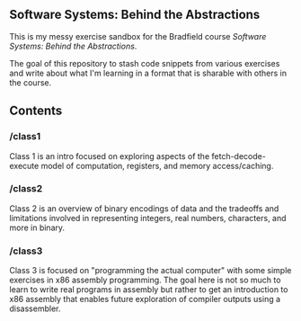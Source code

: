 ## Software Systems: Behind the Abstractions

This is my messy exercise sandbox for the Bradfield course *Software Systems: Behind the Abstractions*. 

The goal of this repository to stash code snippets from various exercises and write about what I'm learning in a format that is sharable with others in the course. 

## Contents

### /class1

Class 1 is an intro focused on exploring aspects of the fetch-decode-execute model of computation, registers, and memory access/caching. 

### /class2

Class 2 is an overview of binary encodings of data and the tradeoffs and limitations involved in representing integers, real numbers, characters, and more in binary.

### /class3

Class 3 is focused on "programming the actual computer" with some simple exercises in x86 assembly programming. The goal here is not so much to learn to write real programs in assembly but rather to get an introduction to x86 assembly that enables future exploration of compiler outputs using a disassembler. 